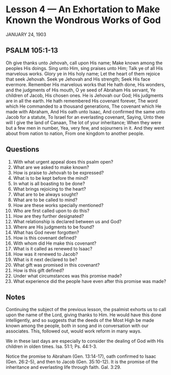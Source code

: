 # Lesson 4 — An Exhortation to Make Known the Wondrous Works of God

JANUARY 24, 1903

## PSALM 105:1-13

Oh give thanks unto Jehovah, call upon His name;
Make known among the peoples His doings.
Sing unto Him, sing praises unto Him;
Talk ye of all His marvelous works.
Glory ye in His holy name;
Let the heart of them rejoice that seek Jehovah.
Seek ye Jehovah and His strength;
Seek His face evermore.
Remember His marvelous works that He hath done,
His wonders, and the judgments of His mouth,
O ye seed of Abraham His servant,
Ye children of Jacob, His chosen ones.
He is Jehovah our God;
His judgments are in all the earth.
He hath remembered His covenant forever,
The word which He commanded to a thousand generations,
The covenant which He made with Abraham,
And His oath unto Isaac,
And confirmed the same unto Jacob for a statute,
To Israel for an everlasting covenant,
Saying, Unto thee will I give the land of Canaan,
The lot of your inheritance;
When they were but a few men in number,
Yea, very few, and sojourners in it.
And they went about from nation to nation,
From one kingdom to another people.

## Questions

1. With what urgent appeal does this psalm open?
2. What are we asked to make known?
3. How is praise to Jehovah to be expressed?
4. What is to be kept before the mind?
5. In what is all boasting to be done?
6. What brings rejoicing to the heart?
7. What are to be always sought?
8. What are to be called to mind?
9. How are these works specially mentioned?
10. Who are first called upon to do this?
11. How are they further designated?
12. What relationship is declared between us and God?
13. Where are His judgments to be found?
14. What has God never forgotten?
15. How is this covenant defined?
16. With whom did He make this covenant?
17. What is it called as renewed to Isaac?
18. How was it renewed to Jacob?
19. What is it next declared to be?
20. What gift was promised in this covenant?
21. How is this gift defined?
22. Under what circumstances was this promise made?
23. What experience did the people have even after this promise was made?

## Notes

Continuing the subject of the previous lesson, the psalmist exhorts us to call upon the name of the Lord, giving thanks to Him. He would have this done intelligently, and so suggests that the deeds of the Most High be made known among the people, both in song and in conversation with our associates. This, followed out, would work reform in many ways.

We in these last days are especially to consider the dealing of God with His children in olden times. Isa. 51:1; Ps. 44:1-3.

Notice the promise to Abraham (Gen. 13:14-17), oath confirmed to Isaac (Gen. 26:2-5), and then to Jacob (Gen. 35:10-12). It is the promise of the inheritance and everlasting life through faith. Gal. 3:29.